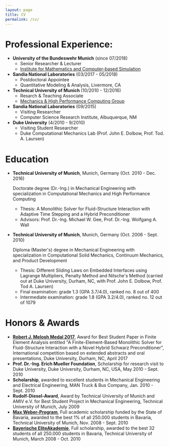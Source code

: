```yaml
---
layout: page
title: CV
permalink: /cv/
---
```


# Professional Experience:

- **University of the Bundeswehr Munich** (since 07/2018)
    * Senior Researcher & Lecturer
    * [Institute for Mathematics and Computer-based Simulation](www.unibw.de/imcs-en)
- **Sandia National Laboratories** (03/2017 - 05/2018)
    * Postdoctoral Appointee
    * Quantitative Modeling & Analysis, Livermore, CA
- **Technical University of Munich** (10/2010 - 12/2016)
    * Resarch & Teaching Associate
    * [Mechanics & High Performance Computing Group](www.mhpc.mw.tum.de)
- **Sandia National Laboratories** (09/2015)
    * Visiting Researcher
    * Computer Science Research Institute, Albuquerque, NM
- **Duke University** (4/2010 - 9/2010)
    * Visiting Student Researcher
    * Duke Computational Mechanics Lab (Prof. John E. Dolbow, Prof. Tod. A. Laursen)

# Education

- **Technical University of Munich**, Munich, Germany (Oct. 2010 - Dec. 2016)

  Doctorate degree (Dr.-Ing.) in Mechanical Engineering with specialization in Computational Mechanics and High Performance Computing
    - Thesis: A Monolithic Solver for Fluid-Structure Interaction with Adaptive Time Stepping and a Hybrid Preconditioner
    - Advisors: Prof. Dr.-Ing. Michael W. Gee, Prof. Dr.-Ing. Wolfgang A. Wall
- **Technical University of Munich**, Munich, Germany (Oct. 2006 - Sept. 2010)

  Diploma (Master's) degree in Mechanical Engineering with specialization in Computational Solid Mechanics, Continuum Mechanics, and Product Development
    - Thesis: Different Sliding Laws on Embedded Interfaces using Lagrange Multipliers, Penalty Method and Nitsche's Method
      (carried out at Duke University, Durham, NC, with Prof. John E. Dolbow, Prof. Tod A. Laursen)
    - Final examination: grade 1.3 (GPA 3.7/4.0), ranked no. 8 out of 400
    - Intermediate examination: grade 1.8 (GPA 3.2/4.0), ranked no. 12 out of 1079

# Honors & Awards

- **[Robert J. Melosh Medal 2017](https://cee.duke.edu/about/awards-honors/melosh-medal)**,
Award for Best Student Paper in Finite Element Analysis entitled "A Finite-Element-Based Monolithic Solver for Fluid-Structure Interaction with a Novel Hybrid Schwarz Preconditioner",
International competition based on extended abstracts and oral presentations,
Duke University, Durham, NC, April 2017
- **Prof. Dr.-Ing. Erich Mueller Foundation**,
Scholarship for research visit to Duke University,
Duke University, Durham, NC, USA, May 2010 - Sept. 2010
- **Scholarship**,
awarded to excellent students in Mechanical Engineering and Electrical Engineering,
MAN Truck & Bus Company, Jan. 2010 - Sept. 2010
- **Rudolf-Diesel-Award**,
Award by Technical University of Munich and AMIV e.V. for Best Student Project in Mechanical Engineering,
Technical University of Munich, July 2009
- **[Max Weber-Program](https://www.elitenetzwerk.bayern.de/maxweberprogramm/ueberblick/?L=2)**,
Full academic scholarship funded by the State of Bavaria,
awarded to the best 1% of all 250.000 students in Bavaria,
Technical University of Munich, Nov. 2008 - Sept. 2010
- **[Bayerische EliteAkademie](https://www.eliteakademie.de)**,
Full scholarship,
awarded to the best 32 students of all 250.000 students in Bavaria,
Technical University of Munich, March 2008 - Oct. 2010

